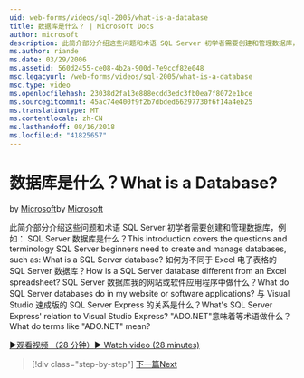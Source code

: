 ```yaml
---
uid: web-forms/videos/sql-2005/what-is-a-database
title: 数据库是什么？ | Microsoft Docs
author: microsoft
description: 此简介部分介绍这些问题和术语 SQL Server 初学者需要创建和管理数据库，例如： SQL Server 数据库是什么？ 如何...
ms.author: riande
ms.date: 03/29/2006
ms.assetid: 560d2455-ce08-4b2a-900d-7e9ccf82e048
msc.legacyurl: /web-forms/videos/sql-2005/what-is-a-database
msc.type: video
ms.openlocfilehash: 23038d2fa13e888ecdd3edc3fb0ea7f8072e1bce
ms.sourcegitcommit: 45ac74e400f9f2b7dbded66297730f6f14a4eb25
ms.translationtype: MT
ms.contentlocale: zh-CN
ms.lasthandoff: 08/16/2018
ms.locfileid: "41825657"
---
```

<a name="what-is-a-database"></a><span data-ttu-id="9a317-105">数据库是什么？</span><span class="sxs-lookup"><span data-stu-id="9a317-105">What is a Database?</span></span>
====================
<span data-ttu-id="9a317-106">by [Microsoft](https://github.com/microsoft)</span><span class="sxs-lookup"><span data-stu-id="9a317-106">by [Microsoft](https://github.com/microsoft)</span></span>

<span data-ttu-id="9a317-107">此简介部分介绍这些问题和术语 SQL Server 初学者需要创建和管理数据库，例如： SQL Server 数据库是什么？</span><span class="sxs-lookup"><span data-stu-id="9a317-107">This introduction covers the questions and terminology SQL Server beginners need to create and manage databases, such as: What is a SQL Server database?</span></span> <span data-ttu-id="9a317-108">如何为不同于 Excel 电子表格的 SQL Server 数据库？</span><span class="sxs-lookup"><span data-stu-id="9a317-108">How is a SQL Server database different from an Excel spreadsheet?</span></span> <span data-ttu-id="9a317-109">SQL Server 数据库我的网站或软件应用程序中做什么？</span><span class="sxs-lookup"><span data-stu-id="9a317-109">What do SQL Server databases do in my website or software applications?</span></span> <span data-ttu-id="9a317-110">与 Visual Studio 速成版的 SQL Server Express 的关系是什么？</span><span class="sxs-lookup"><span data-stu-id="9a317-110">What's SQL Server Express' relation to Visual Studio Express?</span></span> <span data-ttu-id="9a317-111">"ADO.NET"意味着等术语做什么？</span><span class="sxs-lookup"><span data-stu-id="9a317-111">What do terms like "ADO.NET" mean?</span></span>

[<span data-ttu-id="9a317-112">&#9654;观看视频 （28 分钟）</span><span class="sxs-lookup"><span data-stu-id="9a317-112">&#9654; Watch video (28 minutes)</span></span>](https://channel9.msdn.com/Blogs/ASP-NET-Site-Videos/what-is-a-database)

> [!div class="step-by-step"]
> [<span data-ttu-id="9a317-113">下一篇</span><span class="sxs-lookup"><span data-stu-id="9a317-113">Next</span></span>](understanding-database-tables-and-records.md)
